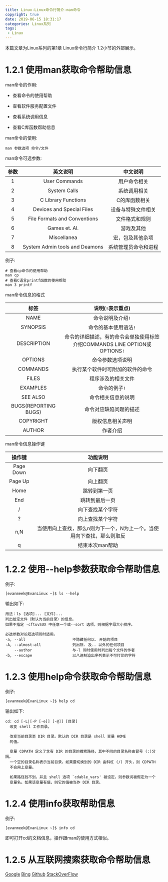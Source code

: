 ```yaml
---
title: Linux-Linux命令行简介-man命令
copyright: true
date: 2019-06-15 18:31:17
categories: Linux系列
tags:
 - Linux
---
```


本篇文章为Linux系列的第1章 Linux命令行简介 1.2小节的外部展示。

<!--more-->

# 1.2.1 使用man获取命令帮助信息

man命令的作用:
  
  - 查看命令的使用帮助

  - 查看软件服务配置文件

  - 查看系统调用信息

  - 查看C库函数帮助信息

man命令的使用:
  
  ~~~Shell
  man 参数选项 命令/文件
  ~~~

man命令可选参数:

  |参数|英文说明|中文说明|
  |:--:|:------:|:------:|
  |1|User Commands|用户命令相关|
  |2|System Calls|系统调用相关|
  |3|C Library Functions|C的库函数相关|
  |4|Devices and Special Files|设备与特殊文件相关|
  |5|File Formats and Conventions|文件格式和规则|
  |6|Games et. Al.|游戏及其他|
  |7|Miscellanea|宏，包及其他杂项|
  |8|System Admin tools and Deamons|系统管理员命令和进程|

  例子:
  
  ~~~Shell
  # 查看cp命令的使用帮助
  man cp
  # 查看C语言printf函数的使用帮助
  man 3 printf
  ~~~

man命令信息的格式

  |标签|说明(`!`表示重点)|
  |:--:|:---------------:|
  |NAME|命令说明及介绍`!`|
  |SYNOPSIS|命令的基本使用语法`!`|
  |DESCRIPTION|命令的详细描述，有的命令会单独使用标签介绍COMMANDS LINE OPTION或OPTIONS`!`|
  |OPTIONS|命令参数选项说明|
  |COMMANDS|执行某个软件时可附加的软件的命令|
  |FILES|程序涉及的相关文件|
  |EXAMPLES|命令的例子`!`|
  |SEE ALSO|命令相关信息的说明|
  |BUGS(REPORTING BUGS)|命令对应缺陷问题的描述|
  |COPYRIGHT|版权信息相关声明|
  |AUTHOR|作者介绍|

man命令信息操作键

  |操作键|功能说明|
  |:----:|:------:|
  |Page Down|向下翻页|
  |Page Up|向上翻页|
  |Home|跳转到第一页|
  |End|跳转到最后一页|
  |/|向下查找某个字符|
  |?|向上查找某个字符|
  |n,N|当使用向上查找，那么n则为下一个，N为上一个。当使用向下查找，那么则取反|
  |q|结束本次man帮助|

# 1.2.2 使用--help参数获取命令帮助信息

  例子:

  ~~~Shell
  [evanmeek@EvanLinux ~]$ ls --help
  ~~~

  输出如下:

  ~~~Shell
  用法：ls [选项]... [文件]...
  列出给定文件（默认为当前目录）的信息。
  如果不指定 -cftuvSUX 中任意一个或--sort 选项，则根据字母大小排序。

  必选参数对长短选项同时适用。
  -a, --all                     不隐藏任何以. 开始的项目
  -A, --almost-all              列出除. 及.. 以外的任何项目
      --author                  与-l 同时使用时列出每个文件的作者
  -b, --escape                  以八进制溢出序列表示不可打印的字符

  ~~~

# 1.2.3 使用help命令获取命令帮助信息

  例子:
  
  ~~~Shell
  [evanmeek@EvanLinux ~]$ help cd
  ~~~

  输出如下:

  ~~~Shell
  cd: cd [-L|[-P [-e]] [-@]] [目录]
    改变 shell 工作目录。
    
    改变当前目录至 DIR 目录。默认的 DIR 目录是 shell 变量 HOME
    的值。
    
    变量 CDPATH 定义了含有 DIR 的目录的搜索路径，其中不同的目录名称由冒号 (:)分隔。
    一个空的目录名称表示当前目录。如果要切换到的 DIR 由斜杠 (/) 开头，则 CDPATH
    不会用上变量。
    
    如果路径找不到，并且 shell 选项 `cdable_vars' 被设定，则参数词被假定为一个
    变量名。如果该变量有值，则它的值被当作 DIR 目录。
  ~~~

# 1.2.4 使用info获取帮助信息
  
  例子:

  ~~~shell
  [evanmeek@EvanLinux ~]$ info cd
  ~~~
  
  即可打开cd的文档信息，操作跟man的使用方式相似。

# 1.2.5 从互联网搜索获取命令帮助信息

  [Google](https://www.google.com)
  [Bing](https://www.bing.com)
  [Github](https://www.github.com)
  [StackOverFlow](https://stackoverflow.com)
